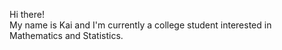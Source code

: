 Hi there!  
My name is Kai and I'm currently a college student interested in Mathematics and Statistics.